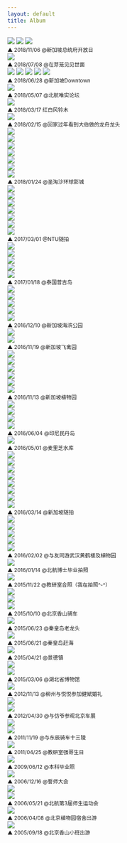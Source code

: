 ```yaml
---
layout: default
title: Album
---
```


<div class="figure">
  <img src="{{ site.baseurl }}/img/album/2018-11-06.jpg">
  <img src="{{ site.baseurl }}/img/album/2018-11-06-2.jpg">
  <img src="{{ site.baseurl }}/img/album/2018-11-06-3.jpg">
</div>
<small>▲ 2018/11/06 @新加坡总统府开放日</small>

<div class="figure">
  <img src="{{ site.baseurl }}/img/album/2018-07-08.jpg">
</div>
<small>▲ 2018/07/08 @在芽笼见见世面</small>

<div class="figure">
  <img src="{{ site.baseurl }}/img/album/2018-06-28.jpg">
  <img src="{{ site.baseurl }}/img/album/2018-06-28-2.jpg">
  <img src="{{ site.baseurl }}/img/album/2018-06-28-3.jpg">
  <img src="{{ site.baseurl }}/img/album/2018-06-28-4.jpg">
  <img src="{{ site.baseurl }}/img/album/2018-06-28-5.jpg">
</div>
<small>▲ 2018/06/28 @新加坡Downtown</small>

<div class="figure">
  <img src="{{ site.baseurl }}/img/album/2018-05-07.jpg">
</div>
<small>▲ 2018/05/07 @北航唯实论坛</small>

<div class="figure">
  <img src="{{ site.baseurl }}/img/album/2018-03-17.jpg">
</div>
<small>▲ 2018/03/17 红白风铃木</small>

<div class="figure">
  <img src="{{ site.baseurl }}/img/album/2018-02-15.jpg">
</div>
<small>▲ 2018/02/15 @回家过年看到大伯做的龙舟龙头</small>

<div class="figure">
  <img src="{{ site.baseurl }}/img/album/2018-01-24.jpg"> <br />  
  <img src="{{ site.baseurl }}/img/album/2018-01-24-2.jpg"> <br />
  <img src="{{ site.baseurl }}/img/album/2018-01-24-3.jpg"> <br />
  <img src="{{ site.baseurl }}/img/album/2018-01-24-4.jpg"> <br />
  <img src="{{ site.baseurl }}/img/album/2018-01-24-5.jpg"> <br />
  <img src="{{ site.baseurl }}/img/album/2018-01-24-6.jpg"> <br />
  <img src="{{ site.baseurl }}/img/album/2018-01-24-7.jpg">   
</div>
<small>▲ 2018/01/24 @圣淘沙环球影城</small>

<div class="figure">
  <img src="{{ site.baseurl }}/img/album/2017-03-01.jpg"> <br />  
  <img src="{{ site.baseurl }}/img/album/2017-03-01-2.jpg"> <br />
  <img src="{{ site.baseurl }}/img/album/2017-03-01-3.jpg"> <br />
  <img src="{{ site.baseurl }}/img/album/2017-03-01-4.jpg"> <br />
  <img src="{{ site.baseurl }}/img/album/2017-03-01-5.jpg"> <br />
  <img src="{{ site.baseurl }}/img/album/2017-03-01-6.jpg"> <br />
  <img src="{{ site.baseurl }}/img/album/2017-03-01-7.jpg">   
</div>
<small>▲ 2017/03/01 @NTU随拍</small>

<div class="figure">
  <img src="{{ site.baseurl }}/img/album/2017-01-18.jpg"> <br />  
  <img src="{{ site.baseurl }}/img/album/2017-01-18-2.jpg"> <br />
  <img src="{{ site.baseurl }}/img/album/2017-01-18-3.jpg"> <br />
  <img src="{{ site.baseurl }}/img/album/2017-01-18-4.jpg"> <br />
  <img src="{{ site.baseurl }}/img/album/2017-01-18-5.jpg"> 
</div>
<small>▲ 2017/01/18 @泰国普吉岛</small>

<div class="figure">
  <img src="{{ site.baseurl }}/img/album/2016-12-10.jpg"> <br />  
  <img src="{{ site.baseurl }}/img/album/2016-12-10-2.jpg"> <br />
  <img src="{{ site.baseurl }}/img/album/2016-12-10-3.jpg"> <br />
  <img src="{{ site.baseurl }}/img/album/2016-12-10-4.jpg"> <br />
  <img src="{{ site.baseurl }}/img/album/2016-12-10-5.jpg"> 
</div>
<small>▲ 2016/12/10 @新加坡海滨公园</small>

<div class="figure">
  <img src="{{ site.baseurl }}/img/album/2016-11-19.jpg"> <br />  
  <img src="{{ site.baseurl }}/img/album/2016-11-19-2.jpg"> 
</div>
<small>▲ 2016/11/19 @新加坡飞禽园</small>

<div class="figure">
  <img src="{{ site.baseurl }}/img/album/2016-11-13.jpg"> <br />  
  <img src="{{ site.baseurl }}/img/album/2016-11-13-2.jpg"> <br />
  <img src="{{ site.baseurl }}/img/album/2016-11-13-3.jpg"> <br />
  <img src="{{ site.baseurl }}/img/album/2016-11-13-4.jpg"> <br />
  <img src="{{ site.baseurl }}/img/album/2016-11-13-5.jpg"> <br />
  <img src="{{ site.baseurl }}/img/album/2016-11-13-6.jpg"> 
</div>
<small>▲ 2016/11/13 @新加坡植物园</small>

<div class="figure">
  <img src="{{ site.baseurl }}/img/album/2016-06-04.jpg"> <br />  
  <img src="{{ site.baseurl }}/img/album/2016-06-04-2.jpg"> <br />
  <img src="{{ site.baseurl }}/img/album/2016-06-04-3.jpg"> <br />
  <img src="{{ site.baseurl }}/img/album/2016-06-04-4.jpg"> 
</div>
<small>▲ 2016/06/04 @印尼民丹岛</small>

<div class="figure">
  <img src="{{ site.baseurl }}/img/album/2016-05-01.jpg">
</div>
<small>▲ 2016/05/01 @麦里芝水库</small>

<div class="figure">
  <img src="{{ site.baseurl }}/img/album/2016-03-14.jpg"> <br />  
  <img src="{{ site.baseurl }}/img/album/2016-03-14-2.jpg"> <br />
  <img src="{{ site.baseurl }}/img/album/2016-03-14-3.jpg"> <br />
  <img src="{{ site.baseurl }}/img/album/2016-03-14-4.jpg"> <br />
  <img src="{{ site.baseurl }}/img/album/2016-03-14-5.jpg"> <br />
  <img src="{{ site.baseurl }}/img/album/2016-03-14-6.jpg"> <br /> 
  <img src="{{ site.baseurl }}/img/album/2016-03-14-7.jpg"> <br />
  <img src="{{ site.baseurl }}/img/album/2016-03-14-8.jpg"> 
</div>
<small>▲ 2016/03/14 @新加坡随拍</small>

<div class="figure">
  <img src="{{ site.baseurl }}/img/album/2016-02-02.jpg"> <br />  
  <img src="{{ site.baseurl }}/img/album/2016-02-02-2.jpg"> <br />
  <img src="{{ site.baseurl }}/img/album/2016-02-02-3.jpg"> <br />
  <img src="{{ site.baseurl }}/img/album/2016-02-02-4.jpg"> <br />
  <img src="{{ site.baseurl }}/img/album/2016-02-02-5.jpg">
</div>
<small>▲ 2016/02/02 @与友同游武汉黄鹤楼及植物园</small>

<div class="figure">
<a href="{{ site.baseurl }}/img/album/2016-01-14-big.jpg" target="_blank">
  <img src="{{ site.baseurl }}/img/album/2016-01-14.jpg">
</a>
</div>
<small>▲ 2016/01/14 @北航博士毕业拍照</small>

<div class="figure">
  <img src="{{ site.baseurl }}/img/album/2015-11-22.jpg">  
</div>
<small>▲ 2015/11/22 @教研室合照（我在拍照^-^）</small>

<div class="figure">
  <img src="{{ site.baseurl }}/img/album/2015-10-10-1.jpg"> <br /> 
  <img src="{{ site.baseurl }}/img/album/2015-10-10-2.jpg"> <br />
  <img src="{{ site.baseurl }}/img/album/2015-10-10-3.jpg">  
</div>
<small>▲ 2015/10/10 @北京香山骑车</small>

<div class="figure">
  <img src="{{ site.baseurl }}/img/album/2015-06-23.jpg">  
</div>
<small>▲ 2015/06/23 @秦皇岛老龙头</small>

<div class="figure">
  <img src="{{ site.baseurl }}/img/album/2015-06-21.jpg">  
</div>
<small>▲ 2015/06/21 @秦皇岛赶海</small>

<div class="figure">
  <img src="{{ site.baseurl }}/img/album/2015-04-21.jpg">  
</div>
<small>▲ 2015/04/21 @景德镇</small>

<div class="figure">
  <img src="{{ site.baseurl }}/img/album/2015-03-06-1.jpg"> <br />
  <img src="{{ site.baseurl }}/img/album/2015-03-06-2.jpg">  
</div>
<small>▲ 2015/03/06 @湖北省博物馆</small>

<div class="figure">
  <img src="{{ site.baseurl }}/img/album/2012-11-13.jpg">
</div>
<small>▲ 2012/11/13 @柳州与悦悦参加健斌婚礼</small>

<div class="figure">
  <img src="{{ site.baseurl }}/img/album/2012-04-30.jpg"> <br />
  <img src="{{ site.baseurl }}/img/album/2012-04-30-2.jpg">  
</div>
<small>▲ 2012/04/30 @与仿爷参观北京车展</small>

<div class="figure">
  <img src="{{ site.baseurl }}/img/album/2011-11-19.jpg"> <br />
  <img src="{{ site.baseurl }}/img/album/2011-11-19-2.jpg">  
</div>
<small>▲ 2011/11/19 @与东辰骑车十三陵</small>

<div class="figure">
  <img src="{{ site.baseurl }}/img/album/2011-04-25.jpg"> 
</div>
<small>▲ 2011/04/25 @教研室强哥生日</small>

<div class="figure">
  <img src="{{ site.baseurl }}/img/album/2009-06-12.jpg"> 
</div>
<small>▲ 2009/06/12 @本科毕业照</small>

<div class="figure">
  <img src="{{ site.baseurl }}/img/album/2006-12-16.jpg"> 
</div>
<small>▲ 2006/12/16 @誓师大会</small>

<div class="figure">
  <img src="{{ site.baseurl }}/img/album/2006-05-21.jpg"> <br />
  <img src="{{ site.baseurl }}/img/album/2006-05-21-2.jpg">  
</div>
<small>▲ 2006/05/21 @北航第3届师生运动会</small>

<div class="figure">
  <img src="{{ site.baseurl }}/img/album/2006-04-08.jpg">  
</div>
<small>▲ 2006/04/08 @北京植物园宿舍出游</small>

<div class="figure">
  <img src="{{ site.baseurl }}/img/album/2005-09-18.jpg">  
</div>
<small>▲ 2005/09/18 @北京香山小班出游</small>